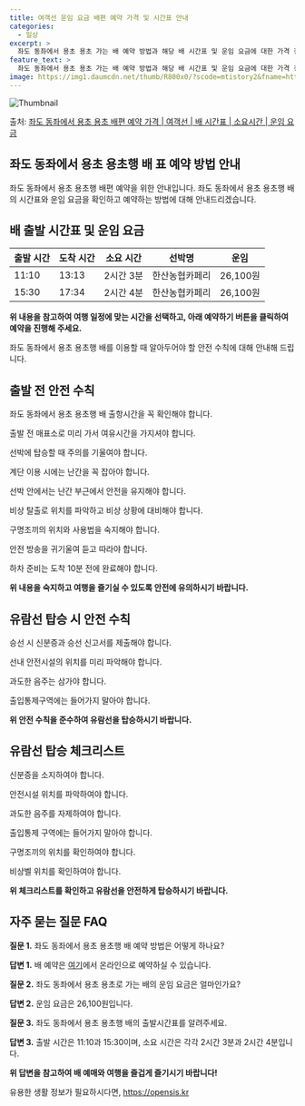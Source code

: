 ```yaml
---
title: 여객선 운임 요금 배편 예약 가격 및 시간표 안내
categories:
  - 일상
excerpt: >
  좌도 동좌에서 용초 용초 가는 배 예약 방법과 해당 배 시간표 및 운임 요금에 대한 가격 정보를 안내 드리겠습니다. 안전하고 재밋는 용초 용초행 여행을 위해 아래 정보 참고하시기 바랍니다. 용초 용초행 배편 예약하기 👈 클릭좌도 동좌에서 용초 용초행 배 시간표출발 시간도착 시간소요 시간선박명요금11:1013:132시간 3분한산농협카페리26,100원15:3017:342시간 4분한산농협카페리26,100원용초 용초행 배편 예약하기 👈 클릭좌도 동좌에서 용초 용초행 여객선 탑승 시 이용수칙좌도 동좌에서 용초 용초행 배를 이용할 때에 알아두어야 할 안전 수칙을 소개합니다. 중요한 내용 1) 좌도 동좌에서 용초 용초행 배 출항시간을 꼭 확인해주세요. 2) 출항 전 매표소로 미리 가서 여유시간을 가지세요. 3) 선박..
feature_text: >
  좌도 동좌에서 용초 용초 가는 배 예약 방법과 해당 배 시간표 및 운임 요금에 대한 가격 정보를 안내 드리겠습니다. 안전하고 재밋는 용초 용초행 여행을 위해 아래 정보 참고하시기 바랍니다. 용초 용초행 배편 예약하기 👈 클릭좌도 동좌에서 용초 용초행 배 시간표출발 시간도착 시간소요 시간선박명요금11:1013:132시간 3분한산농협카페리26,100원15:3017:342시간 4분한산농협카페리26,100원용초 용초행 배편 예약하기 👈 클릭좌도 동좌에서 용초 용초행 여객선 탑승 시 이용수칙좌도 동좌에서 용초 용초행 배를 이용할 때에 알아두어야 할 안전 수칙을 소개합니다. 중요한 내용 1) 좌도 동좌에서 용초 용초행 배 출항시간을 꼭 확인해주세요. 2) 출항 전 매표소로 미리 가서 여유시간을 가지세요. 3) 선박..
image: https://img1.daumcdn.net/thumb/R800x0/?scode=mtistory2&fname=https%3A%2F%2Fblog.kakaocdn.net%2Fdn%2FmyVBq%2FbtsHDcw8zey%2F2ojRg7aWP8Po3eA4kmJUpk%2Fimg.webp
---
```


![Thumbnail](https://img1.daumcdn.net/thumb/R800x0/?scode=mtistory2&fname=https%3A%2F%2Fblog.kakaocdn.net%2Fdn%2FmyVBq%2FbtsHDcw8zey%2F2ojRg7aWP8Po3eA4kmJUpk%2Fimg.webp)

<p>출처: <a href="https://opensis.kr/entry/%EC%A2%8C%EB%8F%84-%EB%8F%99%EC%A2%8C%EC%97%90%EC%84%9C-%EC%9A%A9%EC%B4%88-%EC%9A%A9%EC%B4%88-%EB%B0%B0%ED%8E%B8-%EC%98%88%EC%95%BD-%EA%B0%80%EA%B2%A9-%EC%97%AC%EA%B0%9D%EC%84%A0-%EB%B0%B0-%EC%8B%9C%EA%B0%84%ED%91%9C-%EC%86%8C%EC%9A%94%EC%8B%9C%EA%B0%84-%EC%9A%B4%EC%9E%84-%EC%9A%94%EA%B8%88" rel="dofollow">좌도 동좌에서 용초 용초 배편 예약 가격 | 여객선 | 배 시간표 | 소요시간 | 운임 요금</a> </p>

## 좌도 동좌에서 용초 용초행 배 표 예약 방법 안내

좌도 동좌에서 용초 용초행 배편 예약을 위한 안내입니다. 좌도 동좌에서 용초 용초행 배의 시간표와 운임 요금을 확인하고 예약하는 방법에 대해
안내드리겠습니다.

## **배 출발 시간표 및 운임 요금**

**출발 시간** | **도착 시간** | **소요 시간** | **선박명** | **운임**  
---|---|---|---|---  
11:10 | 13:13 | 2시간 3분 | 한산농협카페리 | 26,100원  
15:30 | 17:34 | 2시간 4분 | 한산농협카페리 | 26,100원  
  
**위 내용을 참고하여 여행 일정에 맞는 시간을 선택하고, 아래 예약하기 버튼을 클릭하여 예약을 진행해 주세요.**

좌도 동좌에서 용초 용초행 배를 이용할 때 알아두어야 할 안전 수칙에 대해 안내해 드립니다.

## **출발 전 안전 수칙**

좌도 동좌에서 용초 용초행 배 출항시간을 꼭 확인해야 합니다.

출발 전 매표소로 미리 가서 여유시간을 가지셔야 합니다.

선박에 탑승할 때 주의를 기울여야 합니다.

계단 이용 시에는 난간을 꼭 잡아야 합니다.

선박 안에서는 난간 부근에서 안전을 유지해야 합니다.

비상 탈출로 위치를 파악하고 비상 상황에 대비해야 합니다.

구명조끼의 위치와 사용법을 숙지해야 합니다.

안전 방송을 귀기울여 듣고 따라야 합니다.

하차 준비는 도착 10분 전에 완료해야 합니다.

**위 내용을 숙지하고 여행을 즐기실 수 있도록 안전에 유의하시기 바랍니다.**

## **유람선 탑승 시 안전 수칙**

승선 시 신분증과 승선 신고서를 제출해야 합니다.

선내 안전시설의 위치를 미리 파악해야 합니다.

과도한 음주는 삼가야 합니다.

출입통제구역에는 들어가지 말아야 합니다.

**위 안전 수칙을 준수하여 유람선을 탑승하시기 바랍니다.**

## **유람선 탑승 체크리스트**

신분증을 소지하여야 합니다.

안전시설 위치를 파악하여야 합니다.

과도한 음주를 자제하여야 합니다.

출입통제 구역에는 들어가지 말아야 합니다.

구명조끼의 위치를 확인하여야 합니다.

비상벨 위치를 확인하여야 합니다.

**위 체크리스트를 확인하고 유람선을 안전하게 탑승하시기 바랍니다.**

## **자주 묻는 질문 FAQ**

**질문 1.** 좌도 동좌에서 용초 용초행 배 예약 방법은 어떻게 하나요?

**답변 1.** 배 예약은 [여기](https://www.example.com/reservation)에서 온라인으로 예약하실 수 있습니다.

**질문 2.** 좌도 동좌에서 용초 용초로 가는 배의 운임 요금은 얼마인가요?

**답변 2.** 운임 요금은 26,100원입니다.

**질문 3.** 좌도 동좌에서 용초 용초행 배의 출발시간표를 알려주세요.

**답변 3.** 출발 시간은 11:10과 15:30이며, 소요 시간은 각각 2시간 3분과 2시간 4분입니다.

**위 답변을 참고하여 배 예매와 여행을 즐겁게 즐기시기 바랍니다!**

 

유용한 생활 정보가 필요하시다면, <a href="https://opensis.kr" rel="dofollow">https://opensis.kr</a>


